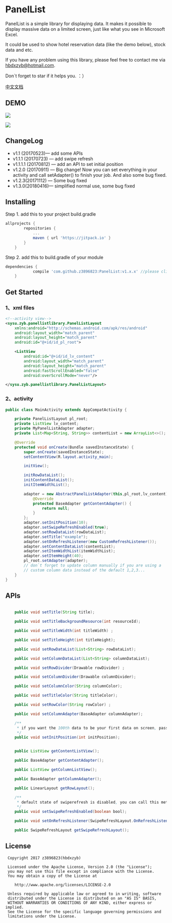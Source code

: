 # PanelList

PanelList is a simple library for displaying data. It makes it possible to display massive data on a limited screen, just like what you see in Microsoft Excel. 

It could be used to show hotel reservation data (like the demo below), stock data and etc.

If you have any problem using this library, please feel free to contact me via hbdxzyb@hotmail.com.

Don`t forget to star if it helps you. ：）

[中文文档](https://github.com/z3896823/PanelList/blob/master/README_CHS.md)

## DEMO 

![](https://github.com/z3896823/PanelList/blob/master/PanelList_1.gif)

![](https://github.com/z3896823/PanelList/blob/master/PanelList_2.gif)

## ChangeLog

- v1.1 (20170523)— add some APIs
- v1.1.1 (20170723) — add swipe refresh
- v1.1.1.1 (20170812) — add an API to set initial position
- v1.2.0 (20170911) — Big change! Now you can set everything in your activity and call setAdapter() to finish your job. And also some bug fixed.
- v1.2.3(20171112) — Some bug fixed
- v1.3.0(20180416)— simplified normal use, some bug fixed

## Installing
Step 1. add this to your project build.gradle
```gradle
allprojects {
		repositories {
			...
			maven { url 'https://jitpack.io' }
		}
	}
```
Step 2. add this to build.gradle of your module
```gradle
dependencies {
	        compile 'com.github.z3896823:PanelList:v1.x.x' //please click the release tag up ahead to fill in the latest version 
	}
```



## Get Started

### 1、xml files

```xml
<!--activity view-->
<sysu.zyb.panellistlibrary.PanelListLayout
    xmlns:android="http://schemas.android.com/apk/res/android"
    android:layout_width="match_parent"
    android:layout_height="match_parent"
    android:id="@+id/id_pl_root">

    <ListView
        android:id="@+id/id_lv_content"
        android:layout_width="match_parent"
        android:layout_height="match_parent"
        android:fastScrollEnabled="false"
        android:overScrollMode="never"/>

</sysu.zyb.panellistlibrary.PanelListLayout>
```

### 2、activity

```java
public class MainActivity extends AppCompatActivity {

    private PanelListLayout pl_root;
    private ListView lv_content;
    private MyPanelListAdapter adapter;
    private List<Map<String, String>> contentList = new ArrayList<>();

    @Override
    protected void onCreate(Bundle savedInstanceState) {
        super.onCreate(savedInstanceState);
        setContentView(R.layout.activity_main);

        initView();

        initRowDataList();
        initContentDataList();
        initItemWidthList();

        adapter = new AbstractPanelListAdapter(this,pl_root,lv_content) {
            @Override
            protected BaseAdapter getContentAdapter() {
                return null;
            }
        };
        adapter.setInitPosition(10);
        adapter.setSwipeRefreshEnabled(true);
        adapter.setRowDataList(rowDataList);
        adapter.setTitle("example");
        adapter.setOnRefreshListener(new CustomRefreshListener());
        adapter.setContentDataList(contentList);
        adapter.setItemWidthList(itemWidthList);
        adapter.setItemHeight(40);
        pl_root.setAdapter(adapter);
        // don`t forget to update column manually if you are using a 
        // custom column data instead of the default 1,2,3...
    }
}
```



## APIs

```java
  
    public void setTitle(String title);

    public void setTitleBackgroundResource(int resourceId);

    public void setTitleWidth(int titleWidth) ;

    public void setTitleHeight(int titleHeight);

    public void setRowDataList(List<String> rowDataList);

    public void setColumnDataList(List<String> columnDataList);

    public void setRowDivider(Drawable rowDivider) ;

    public void setColumnDivider(Drawable columnDivider);

    public void setColumnColor(String columnColor);

    public void setTitleColor(String titleColor);

    public void setRowColor(String rowColor) ;

    public void setColumnAdapter(BaseAdapter columnAdapter);

    /**
     * if you want the 100th data to be your first data on screen, pass 100
     */
    public void setInitPosition(int initPosition);


    public ListView getContentListView();

    public BaseAdapter getContentAdapter();

    public ListView getColumnListView();

    public BaseAdapter getColumnAdapter();

    public LinearLayout getRowLayout();

    /**
     * default state of swiperefresh is disabled, you can call this method and 		 * pass true to enable it
     */
    public void setSwipeRefreshEnabled(boolean bool);

    public void setOnRefreshListener(SwipeRefreshLayout.OnRefreshListener listener) ;

    public SwipeRefreshLayout getSwipeRefreshLayout();
```



## License

   ```
    Copyright 2017 z3896823(hbdxzyb)
    
    Licensed under the Apache License, Version 2.0 (the "License");
    you may not use this file except in compliance with the License.
    You may obtain a copy of the License at
    
       http://www.apache.org/licenses/LICENSE-2.0
    
    Unless required by applicable law or agreed to in writing, software
    distributed under the License is distributed on an "AS IS" BASIS,
    WITHOUT WARRANTIES OR CONDITIONS OF ANY KIND, either express or implied.
    See the License for the specific language governing permissions and
    limitations under the License.
    
   ```